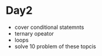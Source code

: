 # Day2
- cover conditional statemnts 
- ternary opeator
- loops 
- solve 10 problem of these topcis 
